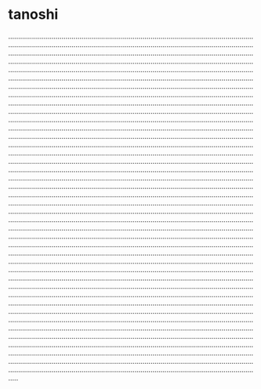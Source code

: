 # tanoshi

.................................................................................................................................................................................................................................................................................................................................................................................................................................................................................................................................................................................................................................................................................................................................................................................................................................................................................................................................................................................................................................................................................................................................................................................................................................................................................................................................................................................................................................................................................................................................................................................................................................................................................................................................................................................................................................................................................................................................................................................................................................................................................................................................................................................................................................................................................................................................................................................................................................................................................................................................................................................................................................................................................................................................................................................................................................................................................................................................................................................................................................................................................................................................................................................................................................................................................................................................................................................................................................................................................................................................................................................................................................................................................................................................................................................................................................................................................................................................................................................................................................................................................................................................................................................................................................................................................................................................................................................................................................................................................................................................................................................................................................................................................................................................................................................................................................................................................................................................................................................................................................................................................................................................................................................................................................................................................................